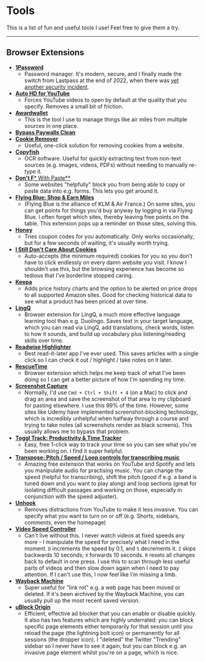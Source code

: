 # Tools

This is a list of fun and useful tools I use! Feel free to give them a try.

---

## Browser Extensions

- [**1Password**](https://1password.com/)
  - Password manager. It's modern, secure, and I finally made the switch from Lastpass at the end of 2022, when there was [yet another security incident](https://blog.lastpass.com/posts/2022/12/notice-of-recent-security-incident). 
- [**Auto HD for YouTube**](https://chromewebstore.google.com/detail/auto-hd4k8k-for-youtube-y/fjdmkanbdloodhegphphhklnjfngoffa)
  - Forces YouTube videos to open by default at the quality that you specify. Removes a small bit of friction.
- [**Awardwallet**](https://awardwallet.com/)
  - This is the tool I use to manage things like air miles from multiple sources in one place.
- [**Bypass Paywalls Clean**](https://gitlab.com/magnolia1234/bypass-paywalls-chrome-clean)
- [**Cookie Remover**](https://chromewebstore.google.com/detail/cookie-remover/kcgpggonjhmeaejebeoeomdlohicfhce)
  - Useful, one-click solution for removing cookies from a website.
- [**Copyfish**](https://chromewebstore.google.com/detail/copyfish-%F0%9F%90%9F-free-ocr-soft/eenjdnjldapjajjofmldgmkjaienebbj)
  - OCR software. Useful for quickly extracting text from non-text sources (e.g. images, videos, PDFs) without needing to manually re-type it.
- [**Don't F*** With Paste**](https://chromewebstore.google.com/detail/dont-f-with-paste/nkgllhigpcljnhoakjkgaieabnkmgdkb)
  - Some websites "helpfully" block you from being able to copy or paste data into e.g. forms. This lets you get around it.
- [**Flying Blue: Shop & Earn Miles**](https://chromewebstore.google.com/detail/flying-blue-%E2%80%93-shop-earn-m/dkmpgahpjfoicikbpmhmcichhedeaofk)
  - (Flying Blue is the alliance of KLM & Air France.) On some sites, you can get points for things you'd buy anyway by logging in via Flying Blue. I often forget which sites, thereby leaving free points on the table. This extension pops up a reminder on those sites, solving this.
- [**Honey**](https://chromewebstore.google.com/detail/honey-automatic-coupons-r/bmnlcjabgnpnenekpadlanbbkooimhnj)
  - Tries coupon codes for you automatically. Only works occasionally, but for a few seconds of waiting, it's usually worth trying.  
- [**I Still Don't Care About Cookies**](https://chromewebstore.google.com/detail/i-still-dont-care-about-c/edibdbjcniadpccecjdfdjjppcpchdlm)
  - Auto-accepts (the minimum required) cookies for you so you don't have to click endlessly on every damn website you visit. I know I shouldn't use this, but the browsing experience has become so tedious that I've borderline stopped caring.
- [**Keepa**](https://chromewebstore.google.com/detail/keepa-amazon-price-tracke/neebplgakaahbhdphmkckjjcegoiijjo)
  - Adds price history charts and the option to be alerted on price drops to all supported Amazon sites. Good for checking historical data to see what a product has been priced at over time. 
- [**LingQ**](https://www.lingq.com/?referral=harryjramsay)
  - Browser extension for LingQ, a much more effective language learning tool than e.g. Duolingo. Saves text in your target language, which you can read via LingQ, add translations, check words, listen to how it sounds, and build up vocabulary plus listening/reading skills over time.
- [**Readwise Highlighter**](https://readwise.io/i/harry89)
  - Best read-it-later app I've ever used. This saves articles with a single click so I can check it out / highlight / take notes on it later.
- [**RescueTime**](https://chromewebstore.google.com/detail/rescuetime-for-chrome-and/bdakmnplckeopfghnlpocafcepegjeap)
  - Browser extension which helps me keep track of what I've been doing so I can get a better picture of how I'm spending my time.
- [**Screenshot Capture**](https://chromewebstore.google.com/detail/screenshot-capture/giabbpobpebjfegnpcclkocepcgockkc)
  - Normally, I'd use `Cmd + Ctrl + Shift + 4` (on a Mac) to click and drag an area and save the screenshot of that area to my clipboard for pasting elsewhere. I use this 99% of the time. However, some sites like Udemy have implemented screenshot-blocking technology, which is incredibly unhelpful when halfway through a course and trying to take notes (all screenshots render as black screens). This usually allows me to bypass that problem.
- [**Toggl Track: Productivity & Time Tracker**](https://chromewebstore.google.com/detail/toggl-track-productivity/oejgccbfbmkkpaidnkphaiaecficdnfn)
  - Easy, free 1-click way to track your time so you can see what you've been working on. I find it super helpful.
- [**Transpose: Pitch / Speed / Loop controls for transcribing music**](https://transpose.video/)
  - Amazing free extension that works on YouTube and Spotify and lets you manipulate audio for practising music. You can change the speed (helpful for transcribing), shift the pitch (good if e.g. a band is tuned down and you want to play along) and loop sections (great for isolating difficult passages and working on those, especially in conjunction with the speed adjuster).
- [**Unhook**](https://chromewebstore.google.com/detail/unhook-remove-youtube-rec/khncfooichmfjbepaaaebmommgaepoid)
  - Removes distractions from YouTube to make it less invasive. You can specify what you want to turn on or off (e.g. Shorts, sidebars, comments, even the homepage)
- [**Video Speed Controller**](https://chromewebstore.google.com/detail/video-speed-controller/nffaoalbilbmmfgbnbgppjihopabppdk)
  - Can't live without this. I never watch videos at fixed speeds any more - I manipulate the speed for precisely what I need in the moment. `D` increments the speed by 0.1, and `S` decrements it. `Z` skips backwards 10 seconds; `X` forwards 10 seconds. `R` resets all changes back to default in one press. I use this to scan through less useful parts of videos and then slow down again when I need to pay attention. If I can't use this, I now feel like I'm missing a limb.
- [**Wayback Machine**](https://chromewebstore.google.com/detail/wayback-machine/fpnmgdkabkmnadcjpehmlllkndpkmiak)
  - Super useful for "link rot" e.g. a web page has been moved or deleted. If it's been archived by the Wayback Machine, you can usually pull up the most recent saved version. 
- [**uBlock Origin**](https://chromewebstore.google.com/detail/ublock-origin/cjpalhdlnbpafiamejdnhcphjbkeiagm)
  - Efficient, effective ad blocker that you can enable or disable quickly. It also has two features which are highly underrated: you can block specific page elements either temporarily for that session until you reload the page (the lightning bolt icon) or permanently for all sessions (the dropper icon). I "deleted" the Twitter "Trending" sidebar so I never have to see it again, but you can block e.g. an invasive page element whilst you're on a page, which is nice.
